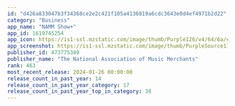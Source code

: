 ```yaml
---
id: "d426a833047b3f34368ce2e2c421f105a4136819a6cdc3643e0d4ef4971b2d22"
category: "Business"
app_name: "NAMM Show+"
app_id: 1619745254
app_icon: https://is1-ssl.mzstatic.com/image/thumb/Purple126/v4/64/6a/ee/646aeebf-49a3-e222-495f-0251074de7eb/AppIcon-0-0-1x_U007emarketing-0-10-0-85-220.png/1024x1024bb.png
app_screenshot: https://is1-ssl.mzstatic.com/image/thumb/PurpleSource116/v4/5f/67/c3/5f67c380-90f2-279e-32f0-04b1d15c534b/00daa566-c075-4a9c-a32c-30a69d86c854_1-welcome.jpg/1242x2688bb.png
publisher_id: 473775349
publisher_name: "The National Association of Music Merchants"
rank: 463
most_recent_release: 2024-01-26 00:00:00
release_count_in_past_year: 14
release_count_in_past_year_category: 17
release_count_in_past_year_top_in_category: 38
---
```

